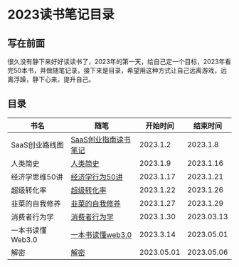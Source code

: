 # 2023读书笔记目录

## 写在前面

很久没有静下来好好读读书了，2023年的第一天，给自己定一个目标，2023年看完50本书，并做随笔记录，接下来是目录，希望用这种方式让自己远离游戏，远离浮躁，静下心来，提升自己。

## 目录

| 书名          | 随笔                             | 开始时间       | 结束时间       |
|-------------|--------------------------------|------------|------------|
| SaaS创业路线图   | [SaaS创业指南读书笔记](./SaaS创业路线图.md) | 2023.1.2   | 2023.1.8   |
| 人类简史        | [人类简史](./人类简史.md)              | 2023.1.9   | 2023.1.16  |
| 经济学思维50讲    | [经济学行为50讲](./经济学行为50讲.md)      | 2023.1.17  | 2023.1.21  |
| 超级转化率       | [超级转化率](./超级转化率.md)            | 2023.1.22  | 2023.1.26  |
| 韭菜的自我修养     | [韭菜的自我修养](./韭菜的自我修养.md)        | 2023.1.27  | 2023.1.29  |
| 消费者行为学      | [消费者行为学](./消费者行为学.md)          | 2023.1.30  | 2023.03.13 |
| 一本书读懂Web3.0 | [一本书读懂web3.0](./一本书读懂web3.md)  | 2023.3.14  | 2023.05.01 |
| 解密          | [解密](./解密.md)                  | 2023.05.01 | 2023.05.06 |




